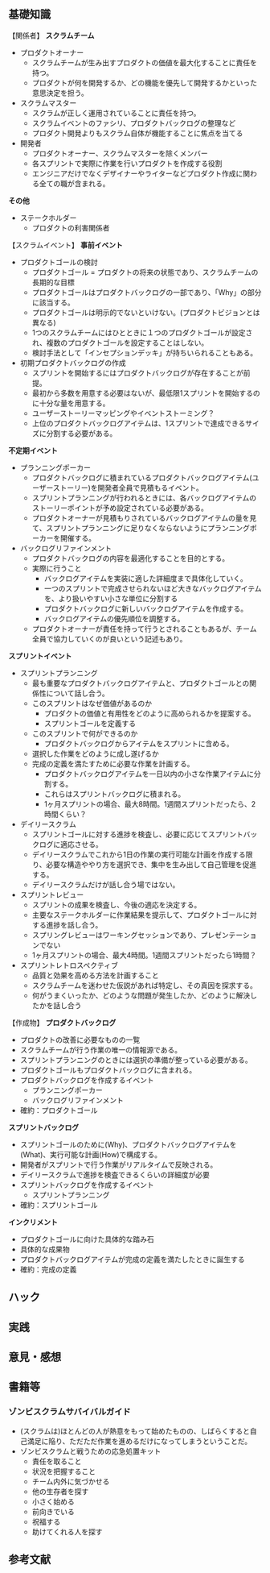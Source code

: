 ## 基礎知識

【関係者】
**スクラムチーム**
- プロダクトオーナー
    - スクラムチームが生み出すプロダクトの価値を最大化することに責任を持つ。
    - プロダクトが何を開発するか、どの機能を優先して開発するかといった意思決定を担う。
- スクラムマスター
    - スクラムが正しく運用されていることに責任を持つ。
    - スクラムイベントのファシリ、プロダクトバックログの整理など
    - プロダクト開発よりもスクラム自体が機能することに焦点を当てる
- 開発者
    - プロダクトオーナー、スクラムマスターを除くメンバー
    - 各スプリントで実際に作業を行いプロダクトを作成する役割
    - エンジニアだけでなくデザイナーやライターなどプロダクト作成に関わる全ての職が含まれる。

**その他**
- ステークホルダー
    - プロダクトの利害関係者

【スクラムイベント】
**事前イベント**
- プロダクトゴールの検討
	- プロダクトゴール = プロダクトの将来の状態であり、スクラムチームの長期的な目標
	- プロダクトゴールはプロダクトバックログの一部であり、「Why」の部分に該当する。
	- プロダクトゴールは明示的でないといけない。(プロダクトビジョンとは異なる)
	- 1つのスクラムチームにはひとときに１つのプロダクトゴールが設定され、複数のプロダクトゴールを設定することはしない。
	- 検討手法として「インセプションデッキ」が持ちいられることもある。
- 初期プロダクトバックログの作成
	- スプリントを開始するにはプロダクトバックログが存在することが前提。
	- 最初から多数を用意する必要はないが、最低限1スプリントを開始するのに十分な量を用意する。
	- ユーザーストーリーマッピングやイベントストーミング？
	- 上位のプロダクトバックログアイテムは、1スプリントで達成できるサイズに分割する必要がある。

**不定期イベント**
- プランニングポーカー
	- プロダクトバックログに積まれているプロダクトバックログアイテム(ユーザーストーリー)を開発者全員で見積もるイベント。
	- スプリントプランニングが行われるときには、各バックログアイテムのストーリーポイントが予め設定されている必要がある。
	- プロダクトオーナーが見積もりされているバックログアイテムの量を見て、スプリントプランニングに足りなくならないようにプランニングポーカーを開催する。
- バックログリファインメント
	- プロダクトバックログの内容を最適化することを目的とする。
	- 実際に行うこと
	    - バックログアイテムを実装に適した詳細度まで具体化していく。
	    - 一つのスプリントで完成させられないほど大きなバックログアイテムを、より扱いやすい小さな単位に分割する
	    - プロダクトバックログに新しいバックログアイテムを作成する。
	    - バックログアイテムの優先順位を調整する。
	- プロダクトオーナーが責任を持って行うとされることもあるが、チーム全員で協力していくのが良いという記述もあり。

**スプリントイベント**
- スプリントプランニング
	- 最も重要なプロダクトバックログアイテムと、プロダクトゴールとの関係性について話し合う。
	- このスプリントはなぜ価値があるのか
	    - プロダクトの価値と有用性をどのように高められるかを提案する。
	    - スプリントゴールを定義する
	- このスプリントで何ができるのか
	    - プロダクトバックログからアイテムをスプリントに含める。
	- 選択した作業をどのように成し遂げるか
	- 完成の定義を満たすために必要な作業を計画する。
	    - プロダクトバックログアイテムを一日以内の小さな作業アイテムに分割する。
	    - これらはスプリントバックログに積まれる。
	    - 1ヶ月スプリントの場合、最大8時間。1週間スプリントだったら、2時間くらい？
- デイリースクラム
	- スプリントゴールに対する進捗を検査し、必要に応じてスプリントバックログに適応させる。
	- デイリースクラムでこれから1日の作業の実行可能な計画を作成する限り、必要な構造ややり方を選択でき、集中を生み出して自己管理を促進する。
	- デイリースクラムだけが話し合う場ではない。
- スプリントレビュー
	- スプリントの成果を検査し、今後の適応を決定する。
	- 主要なステークホルダーに作業結果を提示して、プロダクトゴールに対する進捗を話し合う。
	- スプリングレビューはワーキングセッションであり、プレゼンテーションでない
	- 1ヶ月スプリントの場合、最大4時間。1週間スプリントだったら1時間？
- スプリントレトロスペクティブ
	- 品質と効果を高める方法を計画すること
	- スクラムチームを迷わせた仮説があれば特定し、その真因を探求する。
	- 何がうまくいったか、どのような問題が発生したか、どのように解決したかを話し合う

【作成物】
**プロダクトバックログ**
- プロダクトの改善に必要なものの一覧
- スクラムチームが行う作業の唯一の情報源である。
- スプリントプランニングのときには選択の準備が整っている必要がある。
- プロダクトゴールもプロダクトバックログに含まれる。
- プロダクトバックログを作成するイベント
    - プランニングポーカー
    - バックログリファインメント
- 確約：プロダクトゴール

**スプリントバックログ**
- スプリントゴールのために(Why)、プロダクトバックログアイテムを(What)、実行可能な計画(How)で構成する。
- 開発者がスプリントで行う作業がリアルタイムで反映される。
- デイリースクラムで進捗を検査できるくらいの詳細度が必要
- スプリントバックログを作成するイベント
    - スプリントプランニング
- 確約：スプリントゴール

**インクリメント**
- プロダクトゴールに向けた具体的な踏み石
- 具体的な成果物
- プロダクトバックログアイテムが完成の定義を満たしたときに誕生する
- 確約：完成の定義
## ハック

## 実践

## 意見・感想

## 書籍等
### ゾンビスクラムサバイバルガイド
- (スクラムは)ほとんどの人が熱意をもって始めたものの、しばらくすると自己満足に陥り、ただただ作業を進めるだけになってしまうということだ。
- ゾンビスクラムと戦うための応急処置キット
	- 責任を取ること
	- 状況を把握すること
	- チーム内外に気づかせる
	- 他の生存者を探す
	- 小さく始める
	- 前向きでいる
	- 祝福する
	- 助けてくれる人を探す
	

## 参考文献

